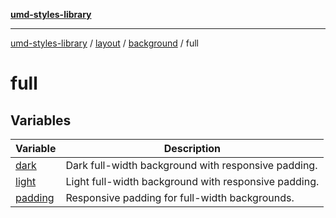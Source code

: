 [**umd-styles-library**](../../../../../README.md)

***

[umd-styles-library](../../../../../modules.md) / [layout](../../../../README.md) / [background](../../README.md) / full

# full

## Variables

| Variable | Description |
| ------ | ------ |
| [dark](variables/dark.md) | Dark full-width background with responsive padding. |
| [light](variables/light.md) | Light full-width background with responsive padding. |
| [padding](variables/padding.md) | Responsive padding for full-width backgrounds. |
